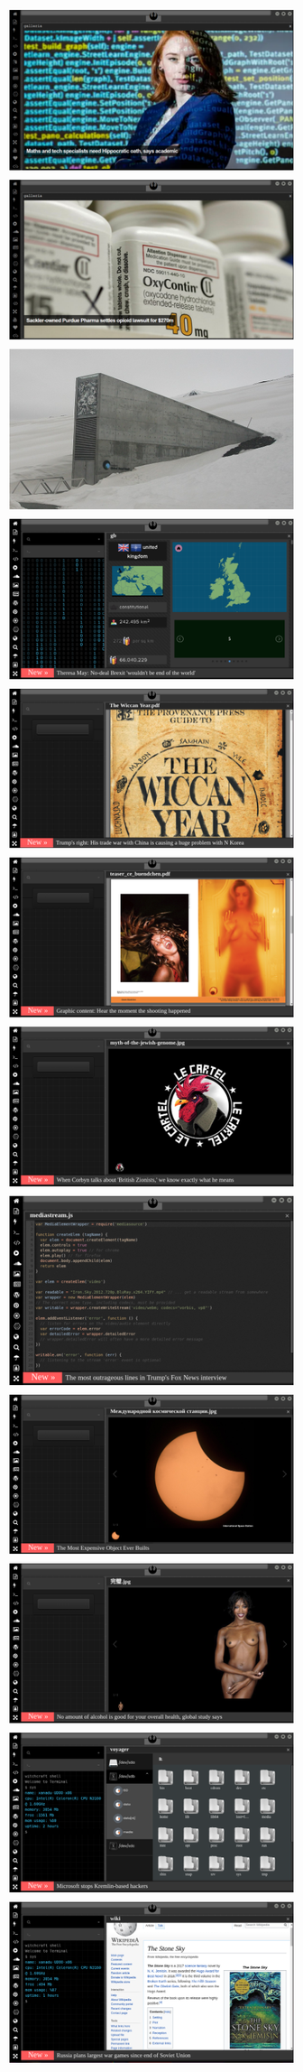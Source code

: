 
[![Image](hive/oath.png)](https://www.theguardian.com/science/2019/aug/16/mathematicians-need-doctor-style-hippocratic-oath-says-academic-hannah-fry)

<!-- 
bkz dünya sağlık örgütüne bi tavsiye bırak
bkz dünya sağlık örgütüne ekşisözlüğe gelse alacağı nick
bkz amerikalıların ana dilde ekşici hakkı  istemesi
bkz kızlara ekşiciyim diyip hava atmak
bkz ekşici abisine atar yapar ergen 
bkz ekşici olmayıp adamım diye gezen totoşlar
bkz x ural sözlüğe gelse alacağı nick
bkz x e yazacağı kitap tavsiyeleri
-->

[![Image](hive/purdue.png)](https://www.theguardian.com/us-news/2018/jan/27/universities-sackler-family-purdue-pharma-oxycontin-opioids)

[![Image](almanac/Global_Seed_Vault.jpg)](https://www.seedvault.no/)

[![Image](brexit.png)]( https://stackoverflow.com/)

![Image](wiccanyear.png)

[![Image](hearthemoment.png)](http://www.taschen-transfer.commedia/downloads/teaser_ce_buendchen.pdf)

[![Image](myth-of-the-jewish-genome.png)](https://www.merriam-webster.com/dictionary/chromatic)

![Image](mediasource.png)

![Image](ISS.png)

[![Image](完璧.png)](https://www.ibm.com/developerworks/jp/aix/library/au-errnovariable/index.html)

![Image](voyager.png)

![Image](stone-sky.png)




